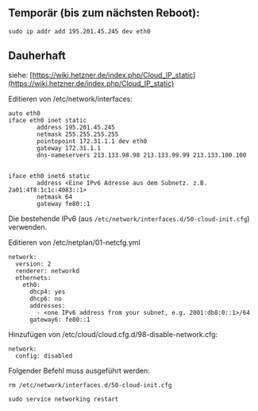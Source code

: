 ## Temporär (bis zum nächsten Reboot):

```
sudo ip addr add 195.201.45.245 dev eth0
```

## Dauherhaft
siehe: [https://wiki.hetzner.de/index.php/Cloud_IP_static](https://wiki.hetzner.de/index.php/Cloud_IP_static)

Editieren von /etc/network/interfaces:

```
auto eth0
iface eth0 inet static
        address 195.201.45.245
        netmask 255.255.255.255
        pointopoint 172.31.1.1 dev eth0
        gateway 172.31.1.1
        dns-nameservers 213.133.98.98 213.133.99.99 213.133.100.100


iface eth0 inet6 static
        address <Eine IPv6 Adresse aus dem Subnetz. z.B. 2a01:4f8:1c1c:4083::1>
        netmask 64
        gateway fe80::1
```
Die bestehende IPv6 (aus  `/etc/network/interfaces.d/50-cloud-init.cfg`) verwenden.

Editieren von /etc/netplan/01-netcfg.yml
```
network:
  version: 2
  renderer: networkd
  ethernets:
    eth0:
      dhcp4: yes
      dhcp6: no
      addresses:
        - <one IPv6 address from your subnet, e.g. 2001:db8:0::1>/64
      gateway6: fe80::1
```

Hinzufügen von /etc/cloud/cloud.cfg.d/98-disable-network.cfg:

```
network:
  config: disabled
```

Folgender Befehl muss ausgeführt werden:

```
rm /etc/network/interfaces.d/50-cloud-init.cfg
```

`sudo service networking restart`
